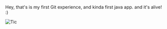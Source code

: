 Hey, that's is my first Git experience, and kinda first java app. and it's alive! :)


![Tic](https://pp.userapi.com/c836321/v836321498/43039/vrLOrwJUCXE.jpg)